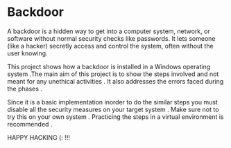# Backdoor 

A backdoor is a hidden way to get into a computer system, network, or software without normal security checks like passwords. It lets someone (like a hacker) secretly access and control the system, often without the user knowing.

This project shows how a backdoor is installed in a Windows operating system .The main aim of this project is to show the steps involved and not meant for any unethical activities . It also addresses the errors faced during the phases . 

Since it is a basic implementation inorder to do the similar steps you must disable all the security measures on your target system . Make sure not to try this on your own system . Practicing the steps in a virtual environment is recommended .

HAPPY HACKING (: !!! 
